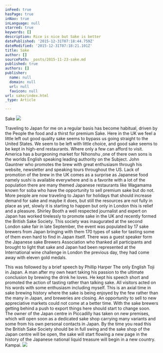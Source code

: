 ```yaml
---
inFeed: true
hasPage: true
inNav: true
inLanguage: null
starred: true
keywords: []
description: Rice is nice but Sake is better
datePublished: '2015-12-31T07:18:44.759Z'
dateModified: '2015-12-31T07:18:21.101Z'
title: Sake
author: []
sourcePath: _posts/2015-11-23-sake.md
published: true
authors: []
publisher:
  name: null
  domain: null
  url: null
  favicon: null
url: sake/index.html
_type: Article

---
```

Sake
![](https://the-grid-user-content.s3-us-west-2.amazonaws.com/b3c6597e-6d88-4012-b0c4-05cbc76cd4bb.jpg)

Traveling to Japan for me on a regular basis has become habitual, driven by the People the food and a thirst for premium Sake.
Here in the UK we feel a little left out good quality sake seems to bypass us going straight to the United States.
We seem to be left with little choice, and good sake seems to be kept in high-end restaurants. Where only a few can afford to visit.
America has a burgeoning market for Nihonshu ,one of there own sons is the worlds English speaking leading authority on the Subject. John Gauntner who promotes the brew with great enthusiasm through his website, newsletter and speaking tours throughout the US.
Lack of promotion of the brew in the UK comes as a surprise as Japanese food namely sushi is available everywhere and is a favorite with a lot of the population there are many themed Japanese restaurants like Wagamama known for soba who have the opportunity to sell premium sake but do not.
More people are now traveling to Japan for holidays that should increase demand for sake and maybe it does, but still the resources are not fully in place as yet, slowly it is starting to happen but only in London this is relief and a pleasure.
Shirley Booth a well respected journalist and expert on Japan has worked tirelessly to promote sake in the UK and recently formed the British Sake Society.
This society was inaugurated at the second London sake fair in late September, the event was populated by 17 sake brewers from Japan bringing with them 170 types of sake for tasting some of them even hard to find in Japan itself.
There was a guest speaker form the Japanese sake Brewers Association who thanked all participants and brought to light that sake and Japan had been represented at the International wine challenge in London the previous day, they had come away with eleven gold medals. 

This was followed by a brief speech by Phillip Harper The only English Toji in Japan. 
A man after my own heart taking his passion to the ultimate conclusion by brewing the drink he loves.
He kept his speech short and promoted the action of tasting rather than talking sake. All visitors acted on his words with some enthusiasm including myself.
This is an axial time in sake brewing history where the sake is being enjoyed by the few rather than the many in Japan, and breweries are closing. An opportunity to sell to new appreciative markets could not come at a better time.
With the sake brewers getting behind a push to export things here should start to change soon. The owner of the Japan centre in Piccadilly has taken on new premises, which will open soon as a dedicated sake shop carrying many variants and some from his own personal contacts in Japan. 
By the time you read this the British Sake Society should be in full swing and the sake shop of the Japan centre will be open, the sake will start flowing a new page in the history of the Japanese national liquid treasure will begin in a new country. Kampai.
![](https://the-grid-user-content.s3-us-west-2.amazonaws.com/cae86307-dd15-4e9f-abc9-eb808148a60d.jpg)